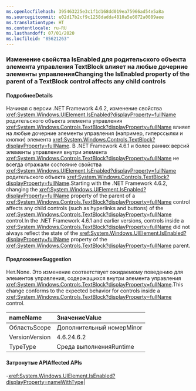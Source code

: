 ```yaml
---
ms.openlocfilehash: 395463225e3c1f1d168dd019ea75966ad54e5a8a
ms.sourcegitcommit: e02d17b2cf9c1258dadda4810a5e6072a0089aee
ms.translationtype: HT
ms.contentlocale: ru-RU
ms.lasthandoff: 07/01/2020
ms.locfileid: "85621263"
---
```

### <a name="changing-the-isenabled-property-of-the-parent-of-a-textblock-control-affects-any-child-controls"></a><span data-ttu-id="aa0da-101">Изменение свойства IsEnabled для родительского объекта элемента управления TextBlock влияет на любые дочерние элементы управления</span><span class="sxs-lookup"><span data-stu-id="aa0da-101">Changing the IsEnabled property of the parent of a TextBlock control affects any child controls</span></span>

#### <a name="details"></a><span data-ttu-id="aa0da-102">Подробнее</span><span class="sxs-lookup"><span data-stu-id="aa0da-102">Details</span></span>

<span data-ttu-id="aa0da-103">Начиная с версии .NET Framework 4.6.2, изменение свойства <xref:System.Windows.UIElement.IsEnabled?displayProperty=fullName> родительского объекта элемента управления <xref:System.Windows.Controls.TextBlock?displayProperty=fullName> влияет на любые дочерние элементы управления (например, гиперссылки и кнопки) элемента <xref:System.Windows.Controls.TextBlock?displayProperty=fullName>. В .NET Framework 4.6.1 и более ранних версий элементы управления внутри элемента <xref:System.Windows.Controls.TextBlock?displayProperty=fullName> не всегда отражали состояние свойства <xref:System.Windows.UIElement.IsEnabled?displayProperty=fullName> родительского объекта <xref:System.Windows.Controls.TextBlock?displayProperty=fullName>.</span><span class="sxs-lookup"><span data-stu-id="aa0da-103">Starting with the .NET Framework 4.6.2, changing the <xref:System.Windows.UIElement.IsEnabled?displayProperty=fullName> property of the parent of a <xref:System.Windows.Controls.TextBlock?displayProperty=fullName> control affects any child controls (such as hyperlinks and buttons) of the <xref:System.Windows.Controls.TextBlock?displayProperty=fullName> control.In the .NET Framework 4.6.1 and earlier versions, controls inside a <xref:System.Windows.Controls.TextBlock?displayProperty=fullName> did not always reflect the state of the <xref:System.Windows.UIElement.IsEnabled?displayProperty=fullName> property of the <xref:System.Windows.Controls.TextBlock?displayProperty=fullName> parent.</span></span>

#### <a name="suggestion"></a><span data-ttu-id="aa0da-104">Предложение</span><span class="sxs-lookup"><span data-stu-id="aa0da-104">Suggestion</span></span>

<span data-ttu-id="aa0da-105">Нет.</span><span class="sxs-lookup"><span data-stu-id="aa0da-105">None.</span></span> <span data-ttu-id="aa0da-106">Это изменение соответствует ожидаемому поведению для элементов управления, содержащихся внутри элемента управления <xref:System.Windows.Controls.TextBlock?displayProperty=fullName>.</span><span class="sxs-lookup"><span data-stu-id="aa0da-106">This change conforms to the expected behavior for controls inside a <xref:System.Windows.Controls.TextBlock?displayProperty=fullName> control.</span></span>

| <span data-ttu-id="aa0da-107">name</span><span class="sxs-lookup"><span data-stu-id="aa0da-107">Name</span></span>    | <span data-ttu-id="aa0da-108">Значение</span><span class="sxs-lookup"><span data-stu-id="aa0da-108">Value</span></span>       |
|:--------|:------------|
| <span data-ttu-id="aa0da-109">Область</span><span class="sxs-lookup"><span data-stu-id="aa0da-109">Scope</span></span>   |<span data-ttu-id="aa0da-110">Дополнительный номер</span><span class="sxs-lookup"><span data-stu-id="aa0da-110">Minor</span></span>|
|<span data-ttu-id="aa0da-111">Version</span><span class="sxs-lookup"><span data-stu-id="aa0da-111">Version</span></span>|<span data-ttu-id="aa0da-112">4.6.2</span><span class="sxs-lookup"><span data-stu-id="aa0da-112">4.6.2</span></span>|
|<span data-ttu-id="aa0da-113">Type</span><span class="sxs-lookup"><span data-stu-id="aa0da-113">Type</span></span>|<span data-ttu-id="aa0da-114">Среда выполнения</span><span class="sxs-lookup"><span data-stu-id="aa0da-114">Runtime</span></span>

#### <a name="affected-apis"></a><span data-ttu-id="aa0da-115">Затронутые API</span><span class="sxs-lookup"><span data-stu-id="aa0da-115">Affected APIs</span></span>

-<xref:System.Windows.UIElement.IsEnabled?displayProperty=nameWithType></li></ul>|
